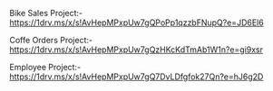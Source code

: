 Bike Sales Project:- https://1drv.ms/x/s!AvHepMPxpUw7gQPoPp1qzzbFNupQ?e=JD6El6

Coffe Orders Project:- https://1drv.ms/x/s!AvHepMPxpUw7gQzHKcKdTmAb1W1n?e=gi9xsr

Employee Project:- https://1drv.ms/x/s!AvHepMPxpUw7gQ7DvLDfgfok27Qn?e=hJ6g2D
